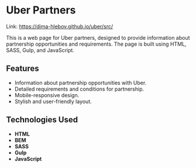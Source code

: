 # Uber Partners

Link: https://dima-hlebov.github.io/uber/src/

This is a web page for Uber partners, designed to provide information about partnership opportunities and requirements. The page is built using HTML, SASS, Gulp, and JavaScript.

## Features

- Information about partnership opportunities with Uber.
- Detailed requirements and conditions for partnership.
- Mobile-responsive design.
- Stylish and user-friendly layout.

## Technologies Used

- **HTML** 
- **BEM** 
- **SASS** 
- **Gulp**
- **JavaScript** 